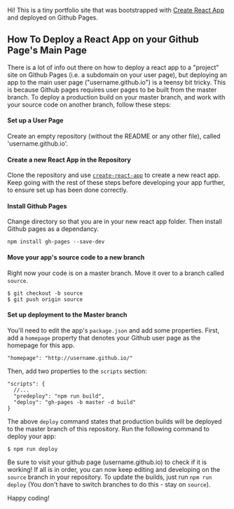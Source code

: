 Hi! This is a tiny portfolio site that was bootstrapped with [Create React App](https://github.com/facebook/create-react-app) and deployed on Github Pages.

## How To Deploy a React App on your Github Page's Main Page

There is a lot of info out there on how to deploy a react app to a "project" site on Github Pages (i.e. a subdomain on your user page), but deploying an app to the main user page ("username.github.io") is a teensy bit tricky. This is because Github pages requires user pages to be built from the master branch. To deploy a production build on your master branch, and work with your source code on another branch, follow these steps:

#### Set up a User Page

Create an empty repository (without the README or any other file), called 'username.github.io'.

#### Create a new React App in the Repository

Clone the repository and use [`create-react-app`](https://github.com/facebook/create-react-app) to create a new react app. Keep going with the rest of these steps before developing your app further, to ensure set up has been done correctly.

#### Install Github Pages

Change directory so that you are in your new react app folder. Then install Github pages as a dependancy.

`npm install gh-pages --save-dev`

#### Move your app's source code to a new branch

Right now your code is on a master branch. Move it over to a branch called `source`.

    $ git checkout -b source
    $ git push origin source


#### Set up deployment to the Master branch

You'll need to edit the app's `package.json` and add some properties. First, add a `homepage` property that denotes your Github user page as the homepage for this app.

`"homepage": "http://username.github.io/"`

Then, add two properties to the `scripts` section:

    "scripts": {
      //...
      "predeploy": "npm run build",
      "deploy": "gh-pages -b master -d build"
    }


The above `deploy` command states that production builds will be deployed to the master branch of this repository. Run the following command to deploy your app:

`$ npm run deploy`

Be sure to visit your github page (username.github.io) to check if it is working! If all is in order, you can now keep editing and developing on the `source` branch in your repository. To update the builds, just run `npm run deploy` (You don't have to switch branches to do this - stay on `source`).

Happy coding!